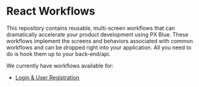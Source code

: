 # React Workflows
This repository contains reusable, multi-screen workflows that can dramatically accelerate your product development using PX Blue. These workflows implement the screens and behaviors associated with common workflows and can be dropped right into your application. All you need to do is hook them up to your back-end/api.

We currently have workflows available for:
-   [Login & User Registration](/login-workflow)
